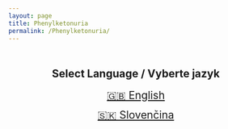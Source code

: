 ```yaml
---
layout: page
title: Phenylketonuria
permalink: /Phenylketonuria/
---
```

<div style="margin: 50px; text-align: center;">
  <h2>Select Language / Vyberte jazyk</h2>
  <p>
    <a href="/phenylketonuria/en/" style="font-size: 1.5em; margin: 20px;">🇬🇧 English</a>
  </p>
  <p>
    <a href="/phenylketonuria/sk/" style="font-size: 1.5em; margin: 20px;">🇸🇰 Slovenčina</a>
  </p>
</div>

